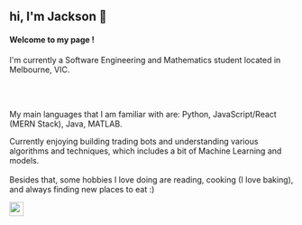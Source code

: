 <h2> hi, I'm Jackson 👋 </h2>


<h4>Welcome to my page ! </h4>
I'm currently a Software Engineering and Mathematics student located in Melbourne, VIC.

<br></br>

My main languages that I am familiar with are: Python, JavaScript/React (MERN Stack), Java, MATLAB.

Currently enjoying building trading bots and understanding various algorithms and techniques, which includes a bit of Machine Learning and models.
<br></br>
Besides that, some hobbies I love doing are reading, cooking (I love baking), and always finding new places to eat :)


<p><a href="https://www.linkedin.com/in/jackson-nguyen-0307a6230/"><img src="https://img.shields.io/badge/linkedin-%230077B5.svg?&style=for-the-badge&logo=linkedin&logoColor=white" height=25></a></p>



